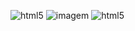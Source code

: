 
![html5](https://github.com/user-attachments/assets/0a87c132-674e-454d-8601-b50b955dc6cf)
![imagem](https://github.com/user-attachments/assets/3457f7f2-7d6d-4212-9297-67caa57e5ba5)
![html5](https://github.com/user-attachments/assets/f6b9ff06-3c5b-49da-958d-3457ccd5ea2a)
